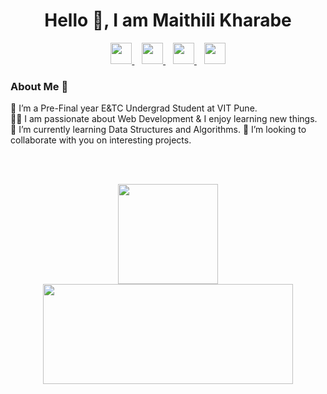 

<h1 align="center">Hello &#128075;, I am Maithili Kharabe</h1>

<p align="center">
    <a href="https://www.linkedin.com/in/maithili-kharabe-063a631b1/">
        <img width="34px" src="https://cdn.jsdelivr.net/npm/simple-icons@v3/icons/linkedin.svg" />
    </a>&nbsp;&nbsp;
    <a href="https://github.com/MRK04">
        <img width="34px" src="https://cdn.jsdelivr.net/npm/simple-icons@v3/icons/github.svg" />
    </a>&nbsp;&nbsp;
    <a href="https://twitter.com/MaithiliKharabe">
        <img width="34px" src="https://cdn.jsdelivr.net/npm/simple-icons@v3/icons/twitter.svg" />
    </a>&nbsp;&nbsp;
    <a href="mailto: maithilikharabe412@gmail.com">
        <img width="34px" src="https://cdn.jsdelivr.net/npm/simple-icons@v3/icons/gmail.svg" />
    </a>
</p>

### About Me 🚀

🔭 I’m a Pre-Final year E&TC Undergrad Student at VIT Pune. </br>
👨‍💻 I am passionate about Web Development & I enjoy learning new things. </br>
🌱 I’m currently learning Data Structures and Algorithms.
👯 I’m looking to collaborate with you on interesting projects. </br>

<br>
<br>

<p align="center">
  <a href="https://github.com/MRK04">
    <img align="center" height="160px" src="https://github-readme-stats.vercel.app/api/?username=mrk04&show_icons=true&hide=issues&title_color=fff&icon_color=fb8359&text_color=9f9f9f&bg_color=3E3E3E&hideborder=true" />
  </a>
  <a href="https://github.com/MRK04">
    <img align="center" height="160px" width="400px" src="https://github-readme-stats.vercel.app/api/top-langs/?username=mrk04&layout=compact&title_color=fff&icon_color=79ff97&text_color=9f9f9f&bg_color=3E3E3E&hideborder=true&show=jupyter%20notebook,C++,java,dart,makefile&langs_count=6"/>
  </a>
</p>
